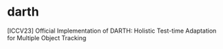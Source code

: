 # darth
[ICCV23] Official Implementation of DARTH: Holistic Test-time Adaptation for Multiple Object Tracking
